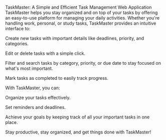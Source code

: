 TaskMaster: A Simple and Efficient Task Management Web Application
TaskMaster helps you stay organized and on top of your tasks by offering an easy-to-use platform for managing your daily activities. Whether you're handling work, personal, or study tasks, TaskMaster provides an intuitive interface to:

Create new tasks with important details like deadlines, priority, and categories.

Edit or delete tasks with a simple click.

Filter and search tasks by category, priority, or due date to stay focused on what's most important.

Mark tasks as completed to easily track progress.

With TaskMaster, you can:

Organize your tasks effectively.

Set reminders and deadlines.

Achieve your goals by keeping track of all your important tasks in one place.

Stay productive, stay organized, and get things done with TaskMaster!
